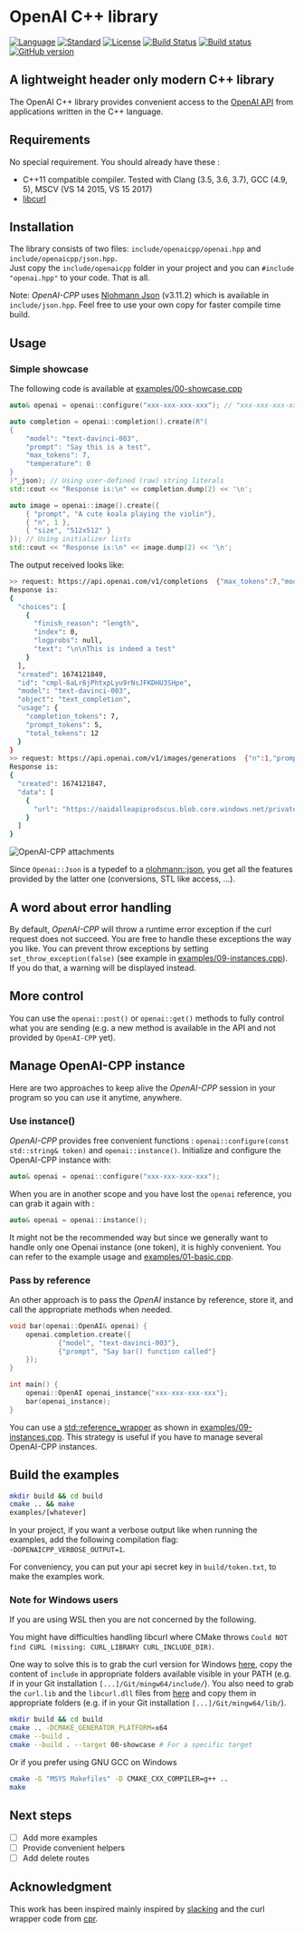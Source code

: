 # OpenAI C++ library

[![Language](https://img.shields.io/badge/language-C++-blue.svg)](https://isocpp.org/)  [![Standard](https://img.shields.io/badge/c%2B%2B-11-blue.svg)](https://en.wikipedia.org/wiki/C%2B%2B#Standardization) [![License](https://img.shields.io/github/license/mashape/apistatus.svg)](https://opensource.org/licenses/MIT) [![Build Status](https://travis-ci.org/olrea/openaicpp.svg?branch=main)](https://travis-ci.org/olrea/openaicpp) [![Build status](https://ci.appveyor.com/api/projects/status/u2rf99lqt9ai9f6t?svg=true)](https://ci.appveyor.com/project/coin-au-carre/openai-cpp) [![GitHub version](https://badge.fury.io/gh/olrea%2Fopenaicpp.svg)](https://github.com/olrea/openaicpp/releases) 

## A lightweight header only modern C++ library

The OpenAI C++ library provides convenient access to the [OpenAI API](https://beta.openai.com/docs/introduction) from applications written in the C++ language. 

## Requirements

No special requirement. You should already have these :

+ C++11 compatible compiler. Tested with Clang (3.5, 3.6, 3.7), GCC (4.9, 5), MSCV (VS 14 2015, VS 15 2017)
+ [libcurl](https://curl.se/libcurl/)

## Installation

The library consists of two files: `include/openaicpp/openai.hpp` and `include/openaicpp/json.hpp`.  
Just copy the `include/openaicpp` folder in your project and you can `#include "openai.hpp"` to your code. That is all.  

Note: *OpenAI-CPP* uses [Nlohmann Json](https://github.com/nlohmann/json) (v3.11.2) which is available in `include/json.hpp`. Feel free to use your own copy for faster compile time build. 

## Usage

### Simple showcase

The following code is available at [examples/00-showcase.cpp](examples/00-showcase.cpp)

```c++
auto& openai = openai::configure("xxx-xxx-xxx-xxx"); // "xxx-xxx-xxx-xxx" is your secret OpenAI API key

auto completion = openai::completion().create(R"(
{
    "model": "text-davinci-003",
    "prompt": "Say this is a test",
    "max_tokens": 7,
    "temperature": 0
}
)"_json); // Using user-defined (raw) string literals
std::cout << "Response is:\n" << completion.dump(2) << '\n'; 

auto image = openai::image().create({
    { "prompt", "A cute koala playing the violin"},
    { "n", 1 },
    { "size", "512x512" }
}); // Using initializer lists
std::cout << "Response is:\n" << image.dump(2) << '\n'; 
```

The output received looks like:

```bash
>> request: https://api.openai.com/v1/completions  {"max_tokens":7,"model":"text-davinci-003","prompt":"Say this is a test","temperature":0}
Response is:
{
  "choices": [
    {
      "finish_reason": "length",
      "index": 0,
      "logprobs": null,
      "text": "\n\nThis is indeed a test"
    }
  ],
  "created": 1674121840,
  "id": "cmpl-6aLr6jPhtxpLyu9rNsJFKDHU3SHpe",
  "model": "text-davinci-003",
  "object": "text_completion",
  "usage": {
    "completion_tokens": 7,
    "prompt_tokens": 5,
    "total_tokens": 12
  }
}
>> request: https://api.openai.com/v1/images/generations  {"n":1,"prompt":"A cute koala playing the violin","size":"1024x1024"}
Response is:
{
  "created": 1674121847,
  "data": [
    {
      "url": "https://oaidalleapiprodscus.blob.core.windows.net/private/org-WaIMDdGHNwJiXAmjegDHE6AM/user-bCrYDjR21ly46316ZbdgqvKf/img-fEnvTHYVuXPTeK3XaCvyeURJ.png?st=2023-01-19T08%3A52%3A08Z&se=2023-01-19T10%3A52%3A08Z&sp=r&sv=2021-08-06&sr=b&rscd=inline&rsct=image/png&skoid=6aaadede-4fb3-4698-a8f6-684d7786b067&sktid=a48cca56-e6da-484e-a814-9c849652bcb3&skt=2023-01-19T07%3A05%3A13Z&ske=2023-01-20T07%3A05%3A13Z&sks=b&skv=2021-08-06&sig=Dtdh5taessfocAw/LI0ngnF127E1dXVWlS3HTE1FoEw%3D"
    }
  ]
}
```

![OpenAI-CPP attachments](doc/koala_violin.png?raw=true "OpenAI-CPP attachments")

Since `Openai::Json` is a typedef to a [nlohmann::json](https://github.com/nlohmann/json), you get all the features provided by the latter one (conversions, STL like access, ...). 

## A word about error handling

By default, *OpenAI-CPP* will throw a runtime error exception if the curl request does not succeed. You are free to handle these exceptions the way you like.
You can prevent throw exceptions by setting `set_throw_exception(false)` (see example in [examples/09-instances.cpp](examples/09-instances.cpp)). If you do that, a warning will be displayed instead. 

## More control

You can use the `openai::post()` or `openai::get()` methods to fully control what you are sending (e.g. a new method is available in the API and not provided by `OpenAI-CPP` yet).


## Manage OpenAI-CPP instance

Here are two approaches to keep alive the *OpenAI-CPP* session in your program so you can use it anytime, anywhere.

### Use instance()

*OpenAI-CPP* provides free convenient functions : `openai::configure(const std::string& token)` and `openai::instance()`.
Initialize and configure the OpenAI-CPP instance with:

```c++
auto& openai = openai::configure("xxx-xxx-xxx-xxx");
```

When you are in another scope and you have lost the `openai` reference, you can grab it again with :  

```c++
auto& openai = openai::instance();
```

It might not be the recommended way but since we generally want to handle only one Openai instance (one token), it is highly convenient. You can refer to the example usage and  [examples/01-basic.cpp](examples/01-basic.cpp).

### Pass by reference

An other approach is to pass the *OpenAI* instance by reference, store it, and call the appropriate methods when needed.

```c++
void bar(openai::OpenAI& openai) {
    openai.completion.create({
            {"model", "text-davinci-003"},
            {"prompt", "Say bar() function called"}
    });
}

int main() {
    openai::OpenAI openai_instance{"xxx-xxx-xxx-xxx"};
    bar(openai_instance);
}
```

You can use a [std::reference_wrapper](http://en.cppreference.com/w/cpp/utility/functional/reference_wrapper) as shown in [examples/09-instances.cpp](examples/09-instances.cpp). This strategy is useful if you have to manage several OpenAI-CPP instances.

## Build the examples

```bash
mkdir build && cd build
cmake .. && make
examples/[whatever]
```

In your project, if you want a verbose output like when running the examples, add the following compilation flag:  
`-DOPENAICPP_VERBOSE_OUTPUT=1`.

For conveniency, you can put your api secret key in `build/token.txt`, to make the examples work. 

### Note for Windows users

If you are using WSL then you are not concerned by the following. 

You might have difficulties handling libcurl where CMake throws `Could NOT find CURL (missing: CURL_LIBRARY CURL_INCLUDE_DIR)`.

One way to solve this is to grab the curl version for Windows [here](https://curl.se/windows/), copy the content of `include`
in appropriate folders available visible in your PATH (e.g. if in your Git installation `[...]/Git/mingw64/include/`).
You also need to grab the `curl.lib` and the `libcurl.dll` files from [here](https://dl.dropboxusercontent.com/s/jxwohqax4e2avyt/libcurl-7.48.0-WinSSL-zlib-x86-x64.zip?dl=0) and copy them in appropriate folders (e.g. if in your Git installation `[...]/Git/mingw64/lib/`).

```bash
mkdir build && cd build
cmake .. -DCMAKE_GENERATOR_PLATFORM=x64
cmake --build .
cmake --build . --target 00-showcase # For a specific target
```

Or if you prefer using GNU GCC on Windows

```bash
cmake -G "MSYS Makefiles" -D CMAKE_CXX_COMPILER=g++ ..
make
```

## Next steps

- [ ] Add more examples
- [ ] Provide convenient helpers
- [ ] Add delete routes

## Acknowledgment

This work has been inspired mainly inspired by [slacking](https://github.com/olrea/slacking) and the curl wrapper code from [cpr](https://github.com/libcpr/cpr).

